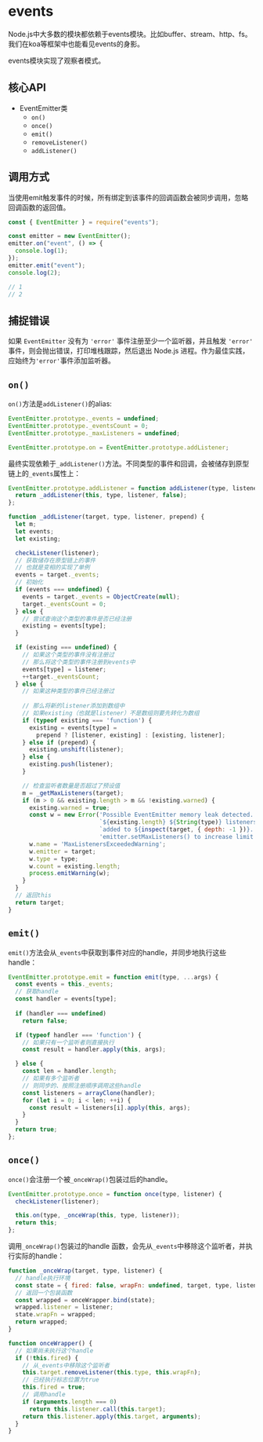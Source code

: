 # events

Node.js中大多数的模块都依赖于events模块。比如buffer、stream、http、fs。我们在koa等框架中也能看见events的身影。

events模块实现了观察者模式。

## 核心API

- EventEmitter类
	- `on()`
	- `once()`
	- `emit()`
	- `removeListener()`
	- `addListener()`

## 调用方式

当使用emit触发事件的时候，所有绑定到该事件的回调函数会被同步调用，忽略回调函数的返回值。

```JavaScript
const { EventEmitter } = require("events");

const emitter = new EventEmitter();
emitter.on("event", () => {
  console.log(1);
});
emitter.emit("event");
console.log(2);

// 1
// 2
```


## 捕捉错误

如果 `EventEmitter` 没有为 `'error'` 事件注册至少一个监听器，并且触发 `'error'` 事件，则会抛出错误，打印堆栈跟踪，然后退出 Node.js 进程。作为最佳实践，应始终为`'error'`事件添加监听器。

## `on()`

`on()`方法是`addListener()`的alias:

```JavaScript
EventEmitter.prototype._events = undefined;
EventEmitter.prototype._eventsCount = 0;
EventEmitter.prototype._maxListeners = undefined;

EventEmitter.prototype.on = EventEmitter.prototype.addListener;
```


最终实现依赖于`_addListener()`方法。不同类型的事件和回调，会被储存到原型链上的`_events`属性上：

```JavaScript
EventEmitter.prototype.addListener = function addListener(type, listener) {
  return _addListener(this, type, listener, false);
};

function _addListener(target, type, listener, prepend) {
  let m;
  let events;
  let existing;

  checkListener(listener);
  // 获取储存在原型链上的事件
  // 也就是变相的实现了单例
  events = target._events;
  // 初始化
  if (events === undefined) {
    events = target._events = ObjectCreate(null);
    target._eventsCount = 0;
  } else {
    // 尝试查询这个类型的事件是否已经注册
    existing = events[type];
  }

  if (existing === undefined) {
    // 如果这个类型的事件没有注册过
    // 那么将这个类型的事件注册到events中
    events[type] = listener;
    ++target._eventsCount;
  } else {
    // 如果这种类型的事件已经注册过
    
    // 那么将新的listener添加到数组中
    // 如果existing（也就是listener）不是数组则要先转化为数组
    if (typeof existing === 'function') {
      existing = events[type] =
        prepend ? [listener, existing] : [existing, listener];
    } else if (prepend) {
      existing.unshift(listener);
    } else {
      existing.push(listener);
    }

    // 检查监听者数量是否超过了预设值
    m = _getMaxListeners(target);
    if (m > 0 && existing.length > m && !existing.warned) {
      existing.warned = true;
      const w = new Error('Possible EventEmitter memory leak detected. ' +
                          `${existing.length} ${String(type)} listeners ` +
                          `added to ${inspect(target, { depth: -1 })}. Use ` +
                          'emitter.setMaxListeners() to increase limit');
      w.name = 'MaxListenersExceededWarning';
      w.emitter = target;
      w.type = type;
      w.count = existing.length;
      process.emitWarning(w);
    }
  }
  // 返回this
  return target;
}
```


## `emit()`

`emit()`方法会从`_events`中获取到事件对应的handle，并同步地执行这些handle：

```JavaScript
EventEmitter.prototype.emit = function emit(type, ...args) {
  const events = this._events;
  // 获取handle
  const handler = events[type];
  
  if (handler === undefined)
    return false;

  if (typeof handler === 'function') {
    // 如果只有一个监听者则直接执行
    const result = handler.apply(this, args);

  } else {
    const len = handler.length;
    // 如果有多个监听者
    // 则同步的、按照注册顺序调用这些handle
    const listeners = arrayClone(handler);
    for (let i = 0; i < len; ++i) {
      const result = listeners[i].apply(this, args);
    }
  }
  return true;
};

```


## `once()`

`once()`会注册一个被`_onceWrap()`包装过后的handle。

```JavaScript
EventEmitter.prototype.once = function once(type, listener) {
  checkListener(listener);

  this.on(type, _onceWrap(this, type, listener));
  return this;
};
```


调用`_onceWrap()`包装过的handle 函数，会先从`_events`中移除这个监听者，并执行实际的handle：

```JavaScript
function _onceWrap(target, type, listener) {
  // handle执行环境
  const state = { fired: false, wrapFn: undefined, target, type, listener };
  // 返回一个包装函数
  const wrapped = onceWrapper.bind(state);
  wrapped.listener = listener;
  state.wrapFn = wrapped;
  return wrapped;
}

function onceWrapper() {
  // 如果尚未执行这个handle
  if (!this.fired) {
    // 从_events中移除这个监听者
    this.target.removeListener(this.type, this.wrapFn);
    // 已经执行标志位置为true
    this.fired = true;
    // 调用handle
    if (arguments.length === 0)
      return this.listener.call(this.target);
    return this.listener.apply(this.target, arguments);
  }
}

```








































